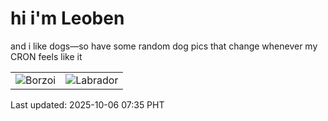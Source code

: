 # hi i'm Leoben

and i like dogs—so have some random dog pics that change whenever my CRON feels like it

|  |  |
|--------|----------|
| ![Borzoi](https://random-dog-vercel.vercel.app/api/random-borzoi?v=1759707303) | ![Labrador](https://random-dog-vercel.vercel.app/api/random-labrador?v=1759707303) |

Last updated: 2025-10-06 07:35 PHT
